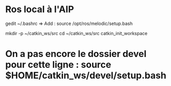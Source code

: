 # Ros local à l'AIP

gedit ~/.bashrc
=> Add : source /opt/ros/melodic/setup.bash

mkdir -p ~/catkin_ws/src
cd ~/catkin_ws/src
catkin_init_workspace

# On a pas encore le dossier devel pour cette ligne : source $HOME/catkin_ws/devel/setup.bash


